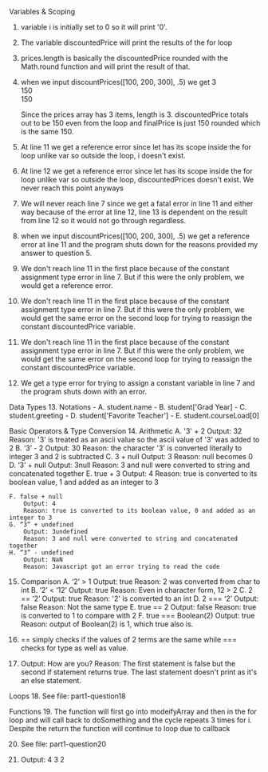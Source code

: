 Variables & Scoping
1. variable i is initially set to 0 so it will print '0'.
2. The variable discountedPrice will print the results of the for loop
3. prices.length is basically the discountedPrice rounded with the Math.round function and will print the result of that.
4. when we input discountPrices([100, 200, 300], .5) we get
    3<br>
    150<br>
    150<br>

    Since the prices array has 3 items, length is 3. discountedPrice totals out to be 150 even from the loop and finalPrice is just 150 rounded which is the same 150.<br>


5. At line 11 we get a reference error since let has its scope inside the for loop unlike var so outside the loop, i doesn't exist.
6. At line 12 we get a reference error since let has its scope inside the for loop unlike var so outside the loop, discountedPrices doesn't exist. We never reach this point anyways
7. We will never reach line 7 since we get a fatal error in line 11 and either way because of the error at line 12, line 13 is dependent on the result from line 12 so it would not go through regardless.
8. when we input discountPrices([100, 200, 300], .5) we get a reference error at line 11 and the program shuts down for the reasons provided my answer to question 5.


9. We don't reach line 11 in the first place because of the constant assignment type error in line 7. But if this were the only problem, we would get a reference error.
10. We don't reach line 11 in the first place because of the constant assignment type error in line 7. But if this were the only problem, we would get the same error on    the second loop for trying to reassign the constant discountedPrice variable.
11. We don't reach line 11 in the first place because of the constant assignment type error in line 7. But if this were the only problem, we would get the same error on    the second loop for trying to reassign the constant discountedPrice variable. 
12. We get a type error for trying to assign a constant variable in line 7 and the program shuts down with an error.

Data Types
13. Notations
    - A. student.name
    - B. student['Grad Year]
    - C. student.greeting
    - D. student['Favorite Teacher']
    - E. student.courseLoad[0]

Basic Operators & Type Conversion
14. Arithmetic
    A. '3' + 2
        Output: 32
        Reason: '3' is treated as an ascii value so the ascii value of '3' was added to 2
    B. ‘3’ - 2
        Output: 30
        Reason: the character '3' is converted literally to integer 3 and 2 is subtracted
    C. 3 + null
        Output: 3
        Reason: null becomes 0
    D. ‘3’ + null
        Output: 3null
        Reason: 3 and null were converted to string and concatenated together
    E. true + 3
        Output: 4
        Reason: true is converted to its boolean value, 1 and added as an integer to 3

    F. false + null
        Output: 4
        Reason: true is converted to its boolean value, 0 and added as an integer to 3
    G. “3” + undefined
        Output: 3undefined
        Reason: 3 and null were converted to string and concatenated together
    H. “3” - undefined
        Output: NaN
        Reason: Javascript got an error trying to read the code

15. Comparison
    A. ‘2’ > 1
        Output: true
        Reason: 2 was converted from char to int
    B. ‘2’ < ‘12’
        Output: true
        Reason: Even in character form, 12 > 2
    C. 2 == ‘2’
        Output: true
        Reason: '2' is converted to an int
    D. 2 === ‘2’
        Output: false
        Reason: Not the same type
    E. true == 2
        Output: false
        Reason: true is converted to 1 to compare with 2
    F. true === Boolean(2)
        Output: true
        Reason: output of Boolean(2) is 1, which true also is.

16. == simply checks if the values of 2 terms are the same while === checks for type as well as value.

17. Output: How are you?
    Reason: The first statement is false but the second if statement returns true. The last statement doesn't print as it's an else statement.

Loops
18. See file: part1-question18

Functions
19. 
The function will first go into modeifyArray and then in the for loop and will call back to doSomething and the cycle repeats 3 times for i. Despite the return the function will continue to loop due to callback

20.  See file: part1-question20

21. Output:
    4
    3
    2
